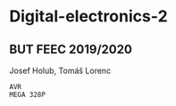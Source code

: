 # Digital-electronics-2
## BUT FEEC **2019/2020**
Josef Holub, Tomáš Lorenc

```
AVR 
MEGA 328P
```
